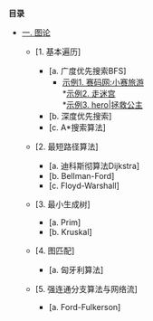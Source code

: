 **目录**

  * [一. 图论](https://github.com/Choven-Meng/Algorithms/tree/master/Exercises/GRAPH)    
    * [1. 基本遍历]    
      * [a. 广度优先搜索BFS] 
        * [示例1. 赛码网:小赛旅游](https://github.com/Choven-Meng/Algorithms/blob/master/Exercises/GRAPH/BFS.md#示例1-赛码网小赛旅游)  
        *[示例2. 走迷宫](https://github.com/Choven-Meng/Algorithms/blob/master/Exercises/GRAPH/BFS.md#示例2-走迷宫)  
        *[示例3. hero|拯救公主](https://github.com/Choven-Meng/Algorithms/blob/master/Exercises/GRAPH/BFS.md#示例3-hero--拯救公主)  
      * [b. 深度优先搜索]    
      * [c. A*搜索算法]
      
    * [2. 最短路径算法]   
      * [a. 迪科斯彻算法Dijkstra]   
      * [b. Bellman-Ford]   
      * [c. Floyd-Warshall]  
      
    * [3. 最小生成树]   
      * [a. Prim]   
      * [b. Kruskal]   
      
    * [4. 图匹配]   
      * [a. 匈牙利算法]   
      
    * [5. 强连通分支算法与网络流]   
      * [a. Ford-Fulkerson]

